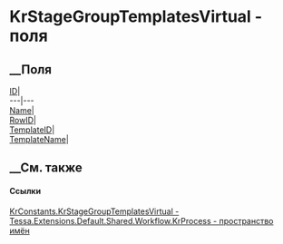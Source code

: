 # KrStageGroupTemplatesVirtual - поля
##  __Поля
[ID](F_Tessa_Extensions_Default_Shared_Workflow_KrProcess_KrConstants_KrStageGroupTemplatesVirtual_ID.htm)|  
---|---  
[Name](F_Tessa_Extensions_Default_Shared_Workflow_KrProcess_KrConstants_KrStageGroupTemplatesVirtual_Name.htm)|  
[RowID](F_Tessa_Extensions_Default_Shared_Workflow_KrProcess_KrConstants_KrStageGroupTemplatesVirtual_RowID.htm)|  
[TemplateID](F_Tessa_Extensions_Default_Shared_Workflow_KrProcess_KrConstants_KrStageGroupTemplatesVirtual_TemplateID.htm)|  
[TemplateName](F_Tessa_Extensions_Default_Shared_Workflow_KrProcess_KrConstants_KrStageGroupTemplatesVirtual_TemplateName.htm)|  
## __См. также
#### Ссылки
[KrConstants.KrStageGroupTemplatesVirtual -
](T_Tessa_Extensions_Default_Shared_Workflow_KrProcess_KrConstants_KrStageGroupTemplatesVirtual.htm)
[Tessa.Extensions.Default.Shared.Workflow.KrProcess - пространство
имён](N_Tessa_Extensions_Default_Shared_Workflow_KrProcess.htm)
